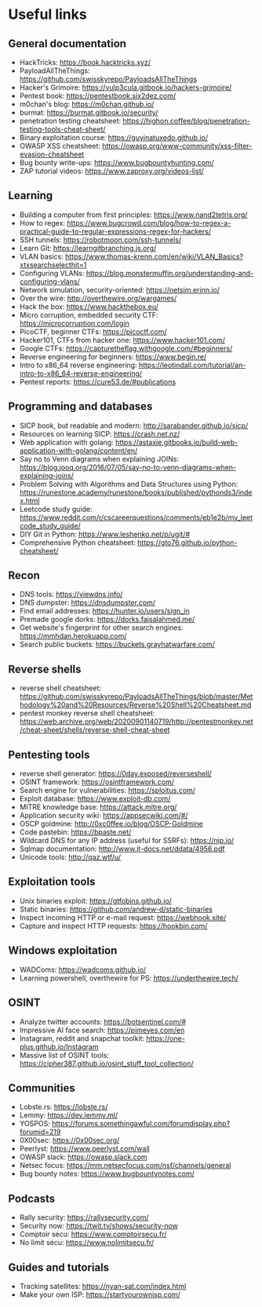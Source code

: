 # Useful links

## General documentation

* HackTricks: https://book.hacktricks.xyz/
* PayloadAllTheThings: https://github.com/swisskyrepo/PayloadsAllTheThings
* Hacker's Grimoire: https://vulp3cula.gitbook.io/hackers-grimoire/
* Pentest book: https://pentestbook.six2dez.com/
* m0chan's blog: https://m0chan.github.io/
* burmat: https://burmat.gitbook.io/security/
* penetration testing cheatsheet: https://highon.coffee/blog/penetration-testing-tools-cheat-sheet/
* Binary exploitation course: https://guyinatuxedo.github.io/
* OWASP XSS cheatsheet: https://owasp.org/www-community/xss-filter-evasion-cheatsheet
* Bug bounty write-ups: https://www.bugbountyhunting.com/
* ZAP tutorial videos: https://www.zaproxy.org/videos-list/

## Learning

* Building a computer from first principles: https://www.nand2tetris.org/
* How to regex: https://www.bugcrowd.com/blog/how-to-regex-a-practical-guide-to-regular-expressions-regex-for-hackers/
* SSH tunnels: https://robotmoon.com/ssh-tunnels/
* Learn Git: https://learngitbranching.js.org/
* VLAN basics: https://www.thomas-krenn.com/en/wiki/VLAN_Basics?xtxsearchselecthit=1
* Configuring VLANs: https://blog.monstermuffin.org/understanding-and-configuring-vlans/
* Network simulation, security-oriented: https://netsim.erinn.io/
* Over the wire: http://overthewire.org/wargames/
* Hack the box: https://www.hackthebox.eu/
* Micro corruption, embedded security CTF: https://microcorruption.com/login
* PicoCTF, beginner CTFs: https://picoctf.com/
* Hacker101, CTFs from hacker one: https://www.hacker101.com/
* Google CTFs: https://capturetheflag.withgoogle.com/#beginners/
* Reverse engineering for beginners: https://www.begin.re/
* Intro to x86_64 reverse engineering: https://leotindall.com/tutorial/an-intro-to-x86_64-reverse-engineering/
* Pentest reports: https://cure53.de/#publications

## Programming and databases

* SICP book, but readable and modern: http://sarabander.github.io/sicp/
* Resources on learning SICP: https://crash.net.nz/
* Web application with golang: https://astaxie.gitbooks.io/build-web-application-with-golang/content/en/
* Say no to Venn diagrams when explaining JOINs: https://blog.jooq.org/2016/07/05/say-no-to-venn-diagrams-when-explaining-joins/
* Problem Solving with Algorithms and Data Structures using Python: https://runestone.academy/runestone/books/published/pythonds3/index.html
* Leetcode study guide: https://www.reddit.com/r/cscareerquestions/comments/eb1e2b/my_leetcode_study_guide/
* DIY Git in Python: https://www.leshenko.net/p/ugit/#
* Comprehensive Python cheatsheet: https://gto76.github.io/python-cheatsheet/

## Recon

* DNS tools: https://viewdns.info/
* DNS dumpster: https://dnsdumpster.com/
* Find email addresses: https://hunter.io/users/sign_in
* Premade google dorks: https://dorks.faisalahmed.me/
* Get website's fingerprint for other search engines: https://mmhdan.herokuapp.com/
* Search public buckets: https://buckets.grayhatwarfare.com/

## Reverse shells

* reverse shell cheatsheet: https://github.com/swisskyrepo/PayloadsAllTheThings/blob/master/Methodology%20and%20Resources/Reverse%20Shell%20Cheatsheet.md
* pentest monkey reverse shell cheatsheet: https://web.archive.org/web/20200901140719/http://pentestmonkey.net/cheat-sheet/shells/reverse-shell-cheat-sheet

## Pentesting tools

* reverse shell generator: https://0day.exposed/reverseshell/
* OSINT framework: https://osintframework.com/
* Search engine for vulnerabilities: https://sploitus.com/
* Exploit database: https://www.exploit-db.com/
* MITRE knowledge base: https://attack.mitre.org/
* Application security wiki: https://appsecwiki.com/#/
* OSCP goldmine: http://0xc0ffee.io/blog/OSCP-Goldmine
* Code pastebin: https://bpaste.net/
* Wildcard DNS for any IP address (useful for SSRFs): https://nip.io/
* Sqlmap documentation: http://www.it-docs.net/ddata/4956.pdf
* Unicode tools: http://qaz.wtf/u/

## Exploitation tools

* Unix binaries exploit: https://gtfobins.github.io/
* Static binaries: https://github.com/andrew-d/static-binaries
* Inspect incoming HTTP or e-mail request: https://webhook.site/
* Capture and inspect HTTP requests: https://hookbin.com/

## Windows exploitation

* WADComs: https://wadcoms.github.io/
* Learning powershell, overthewire for PS: https://underthewire.tech/

## OSINT

* Analyze twitter accounts: https://botsentinel.com/#
* Impressive AI face search: https://pimeyes.com/en
* Instagram, reddit and snapchat toolkit: https://one-plus.github.io/Instagram
* Massive list of OSINT tools: https://cipher387.github.io/osint_stuff_tool_collection/

## Communities

* Lobste.rs: https://lobste.rs/
* Lemmy: https://dev.lemmy.ml/
* YOSPOS: https://forums.somethingawful.com/forumdisplay.php?forumid=219
* 0X00sec: https://0x00sec.org/
* Peerlyst: https://www.peerlyst.com/wall
* OWASP slack: https://owasp.slack.com
* Netsec focus: https://mm.netsecfocus.com/nsf/channels/general
* Bug bounty notes: https://www.bugbountynotes.com/

## Podcasts

* Rally security: https://rallysecurity.com/
* Security now: https://twit.tv/shows/security-now
* Comptoir sécu: https://www.comptoirsecu.fr/
* No limit sécu: https://www.nolimitsecu.fr/

## Guides and tutorials

* Tracking satellites: https://nyan-sat.com/index.html
* Make your own ISP: https://startyourownisp.com/

